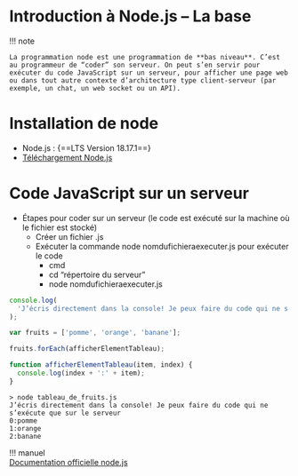 # Introduction à Node.js – La base

!!! note

    La programmation node est une programmation de **bas niveau**. C’est au programmeur de “coder” son serveur. On peut s’en servir pour exécuter du code JavaScript sur un serveur, pour afficher une page web ou dans tout autre contexte d’architecture type client-serveur (par exemple, un chat, un web socket ou un API). 

# Installation de node

- Node.js : {==LTS Version 18.17.1==}  
- [Téléchargement Node.js](https://nodejs.org/fr/download)  


# Code JavaScript sur un serveur

- Étapes pour coder sur un serveur (le code est exécuté sur la machine où le fichier est stocké)
    - Créer un fichier .js
    - Exécuter la commande node nomdufichieraexecuter.js pour exécuter le code
        - cmd
        - cd “répertoire du serveur”
        - node nomdufichieraexecuter.js


``` ts title="tableau_de_fruits.js"
console.log(
  'J’écris directement dans la console! Je peux faire du code qui ne s’exécute que sur le serveur'
);

var fruits = ['pomme', 'orange', 'banane'];

fruits.forEach(afficherElementTableau);

function afficherElementTableau(item, index) {
  console.log(index + ':' + item);
}
```

``` nodejsrepl title="Résultat dans la console"
> node tableau_de_fruits.js
J’écris directement dans la console! Je peux faire du code qui ne s’exécute que sur le serveur  
0:pomme
1:orange
2:banane
```

!!! manuel  
    [Documentation officielle node.js](https://nodejs.org/fr/docs)  

